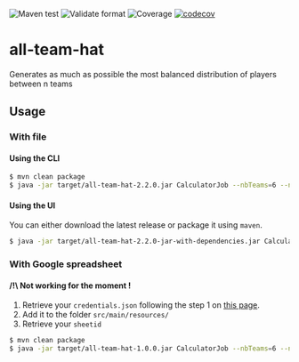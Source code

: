 ![Maven test](https://github.com/julien-gm/all-team-hat/workflows/Maven%20test/badge.svg?branche=master)
![Validate format](https://github.com/julien-gm/all-team-hat/workflows/Validate%20format/badge.svg?branche=master)
![Coverage](https://github.com/julien-gm/all-team-hat/workflows/Coverage/badge.svg?branche=master)
[![codecov](https://codecov.io/gh/julien-gm/all-team-hat/branch/master/graph/badge.svg)](https://codecov.io/gh/julien-gm/all-team-hat)

# all-team-hat
Generates as much as possible the most balanced distribution of players between n teams

## Usage


### With file

#### Using the CLI
```bash
$ mvn clean package
$ java -jar target/all-team-hat-2.2.0.jar CalculatorJob --nbTeams=6 --nbRuns=20 -file my_file.csv
```

#### Using the UI
You can either download the latest release or package it using `maven`.
```bash
$ java -jar target/all-team-hat-2.2.0-jar-with-dependencies.jar CalculatorUI
```

### With Google spreadsheet

#### /!\ Not working for the moment !
1. Retrieve your `credentials.json` following the step 1 on [this page](https://developers.google.com/sheets/api/quickstart/java).
1. Add it to the folder `src/main/resources/`
1. Retrieve your `sheetid`

```bash
$ mvn clean package
$ java -jar target/all-team-hat-1.0.0.jar CalculatorJob --nbTeams=6 --nbRuns=20 -sheet my_sheet_id
```
